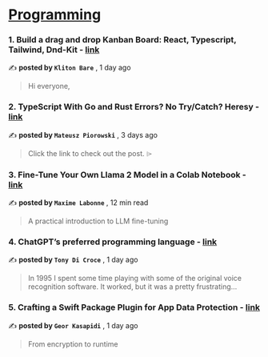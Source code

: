 
<h1><a href=https://medium.com/tag/programming/recommended target="_blank" rel="noopener noreferrer">Programming</a></h1>
<h3>1. Build a drag and drop Kanban Board: React, Typescript, Tailwind, Dnd-Kit - <a href=https://medium.com/itnext/build-a-drag-and-drop-kanban-board-react-typescript-tailwind-dnd-kit-ab4ec58593e5?source=tag_recommended_feed---------0-84----------programming----------f7a25369_a18a_46fb_ad45_de4764efeb5b------- target="_blank" rel="noopener noreferrer">link</a></h3>

✍️ **posted by `Kliton Bare`** <date> , 1 day ago</date>

<blockquote>Hi everyone,</blockquote>

<h3>2. TypeScript With Go and Rust Errors? No Try/Catch? Heresy - <a href=https://medium.com/better-programming/typescript-with-go-rust-errors-no-try-catch-heresy-da0e43ce5f78?source=tag_recommended_feed---------1-107----------programming----------f7a25369_a18a_46fb_ad45_de4764efeb5b------- target="_blank" rel="noopener noreferrer">link</a></h3>

✍️ **posted by `Mateusz Piorowski`** <date> , 3 days ago</date>

<blockquote>Click the link to check out the post. ⌲</blockquote>

<h3>3. Fine-Tune Your Own Llama 2 Model in a Colab Notebook - <a href=https://medium.com/towards-data-science/fine-tune-your-own-llama-2-model-in-a-colab-notebook-df9823a04a32?source=tag_recommended_feed---------2-85----------programming----------f7a25369_a18a_46fb_ad45_de4764efeb5b------- target="_blank" rel="noopener noreferrer">link</a></h3>

✍️ **posted by `Maxime Labonne`** <date> , 12 min read</date>

<blockquote>A practical introduction to LLM fine-tuning</blockquote>

<h3>4. ChatGPT’s preferred programming language - <a href=https://medium.com/@dicroce/chatgpts-preferred-programming-language-48e0451ca701?source=tag_recommended_feed---------3-84----------programming----------f7a25369_a18a_46fb_ad45_de4764efeb5b------- target="_blank" rel="noopener noreferrer">link</a></h3>

✍️ **posted by `Tony Di Croce`** <date> , 1 day ago</date>

<blockquote>In 1995 I spent some time playing with some of the original voice recognition software. It worked, but it was a pretty frustrating…</blockquote>

<h3>5. Crafting a Swift Package Plugin for App Data Protection - <a href=https://medium.com/better-programming/from-encryption-to-runtime-crafting-a-swift-package-plugin-for-app-data-protection-c5edec2b0495?source=tag_recommended_feed---------4-107----------programming----------f7a25369_a18a_46fb_ad45_de4764efeb5b------- target="_blank" rel="noopener noreferrer">link</a></h3>

✍️ **posted by `Geor Kasapidi`** <date> , 1 day ago</date>

<blockquote>From encryption to runtime</blockquote>

